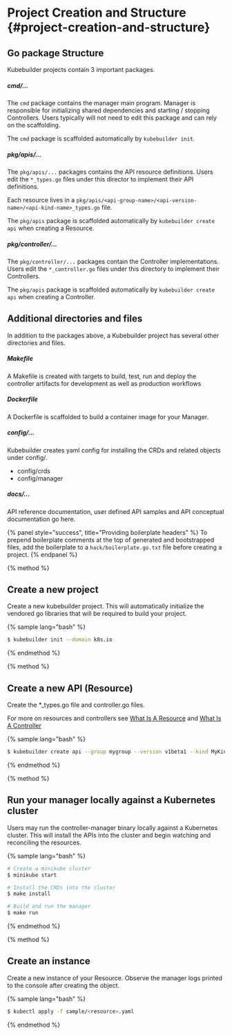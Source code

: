 # Project Creation and Structure {#project-creation-and-structure}

## Go package Structure

Kubebuilder projects contain 3 important packages.

##### cmd/...

The `cmd` package contains the manager main program.  Manager is responsible for initializing
shared dependencies and starting / stopping Controllers.  Users typically
will not need to edit this package and can rely on the scaffolding.

The `cmd` package is scaffolded automatically by `kubebuilder init`.

##### pkg/apis/...

The `pkg/apis/...` packages contains the API resource definitions.
Users edit the `*_types.go` files under this director to implement their API definitions.

Each resource lives in a `pkg/apis/<api-group-name>/<api-version-name>/<api-kind-name>_types.go`
file.

The `pkg/apis` package is scaffolded automatically by `kubebuilder create api` when creating a Resource.

##### pkg/controller/...

The `pkg/controller/...` packages contain the Controller implementations.
Users edit the `*_controller.go` files under this directory to implement their Controllers.

The `pkg/apis` package is scaffolded automatically by `kubebuilder create api` when creating a Controller.

## Additional directories and files

In addition to the packages above, a Kubebuilder project has several other directories and files.

##### Makefile

A Makefile is created with targets to build, test, run and deploy the controller artifacts
for development as well as production workflows

##### Dockerfile

A Dockerfile is scaffolded to build a container image for your Manager.

##### config/...

Kubebuilder creates yaml config for installing the CRDs and related objects under config/.

- config/crds
- config/manager

##### docs/...

API reference documentation, user defined API samples and API conceptual documentation go here.

{% panel style="success", title="Providing boilerplate headers" %}
To prepend boilerplate comments at the top of generated and bootstrapped files,
add the boilerplate to a `hack/boilerplate.go.txt` file before creating a project.
{% endpanel %}

{% method %}
## Create a new project

Create a new kubebuilder project.  This will automatically initialize the vendored go libraries
that will be required to build your project.

{% sample lang="bash" %}
```bash
$ kubebuilder init --domain k8s.io
```
{% endmethod %}

{% method %}
## Create a new API (Resource)

Create the *_types.go file and controller.go files.

For more on resources and controllers see [What Is A Resource](../basics/what_is_a_resource.md) 
and [What Is A Controller](../basics/what_is_a_controller.md) 

{% sample lang="bash" %}
```bash
$ kubebuilder create api --group mygroup --version v1beta1 --kind MyKind
```
{% endmethod %}

{% method %}
## Run your manager locally against a Kubernetes cluster

Users may run the controller-manager binary locally against a Kubernetes cluster.  This will
install the APIs into the cluster and begin watching and reconciling the resources.

{% sample lang="bash" %}
```bash
# Create a minikube cluster
$ minikube start

# Install the CRDs into the cluster
$ make install

# Build and run the manager
$ make run
```
{% endmethod %}

{% method %}
## Create an instance

Create a new instance of your Resource.  Observe the manager logs printed to the console after creating the object.

{% sample lang="bash" %}
```bash
$ kubectl apply -f sample/<resource>.yaml
```
{% endmethod %}
